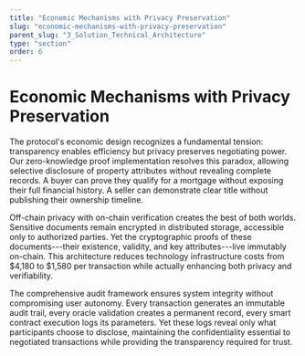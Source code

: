 ```yaml
---
title: "Economic Mechanisms with Privacy Preservation"
slug: "economic-mechanisms-with-privacy-preservation"
parent_slug: "3_Solution_Technical_Architecture"
type: "section"
order: 6
---
```


# Economic Mechanisms with Privacy Preservation

The protocol's economic design recognizes a fundamental tension:
transparency enables efficiency but privacy preserves negotiating power.
Our zero-knowledge proof implementation resolves this paradox, allowing
selective disclosure of property attributes without revealing complete
records. A buyer can prove they qualify for a mortgage without exposing
their full financial history. A seller can demonstrate clear title
without publishing their ownership timeline.

Off-chain privacy with on-chain verification creates the best of both
worlds. Sensitive documents remain encrypted in distributed storage,
accessible only to authorized parties. Yet the cryptographic proofs of
these documents---their existence, validity, and key attributes---live
immutably on-chain. This architecture reduces technology infrastructure
costs from \$4,180 to \$1,580 per transaction while actually enhancing
both privacy and verifiability.

The comprehensive audit framework ensures system integrity without
compromising user autonomy. Every transaction generates an immutable
audit trail, every oracle validation creates a permanent record, every
smart contract execution logs its parameters. Yet these logs reveal only
what participants choose to disclose, maintaining the confidentiality
essential to negotiated transactions while providing the transparency
required for trust.
